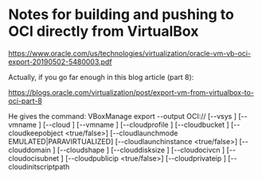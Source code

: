# Notes for building and pushing to OCI directly from VirtualBox

https://www.oracle.com/us/technologies/virtualization/oracle-vm-vb-oci-export-20190502-5480003.pdf

Actually, if you go far enough in this blog article (part 8):

https://blogs.oracle.com/virtualization/post/export-vm-from-virtualbox-to-oci-part-8

He gives the command:
VBoxManage export <machine>
--output OCI://
[--vsys <number of virtual system>]
[--vmname <name>]
[--cloud <number of virtual system>]
[--vmname <name>]
[--cloudprofile <cloud profile name>]
[--cloudbucket <bucket name>]
[--cloudkeepobject <true/false>]
[--cloudlaunchmode EMULATED|PARAVIRTUALIZED]
[--cloudlaunchinstance <true/false>]
[--clouddomain <domain>]
[--cloudshape <shape>]
[--clouddisksize <disk size in GB>]
[--cloudocivcn <OCI vcn id>]
[--cloudocisubnet <OCI subnet id>]
[--cloudpublicip <true/false>]
[--cloudprivateip <ip>]
[--cloudinitscriptpath <script path>]